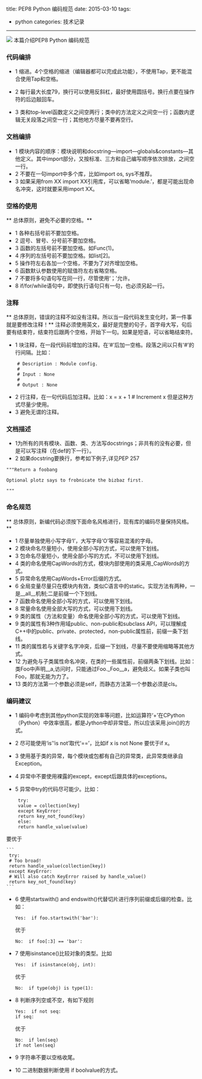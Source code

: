 title: PEP8 Python 编码规范
date: 2015-03-10
tags:
- python
categories: 技术记录
---
![](http://7xk15u.com1.z0.glb.clouddn.com/pythonpython.png)
          本篇介绍PEP8 Python 编码规范

<!-- more -->

###  代码编排

* 1 缩进。4个空格的缩进（编辑器都可以完成此功能），不使用Tap，更不能混合使用Tap和空格。

* 2 每行最大长度79，换行可以使用反斜杠，最好使用圆括号。换行点要在操作符的后边敲回车。
* 3 类和top-level函数定义之间空两行；类中的方法定义之间空一行；函数内逻辑无关段落之间空一行；其他地方尽量不要再空行。

###  文档编排
* 1 模块内容的顺序：模块说明和docstring—import—globals&constants—其他定义。其中import部分，又按标准、三方和自己编写顺序依次排放，之间空一行。
* 2 不要在一句import中多个库，比如import os, sys不推荐。
* 3 如果采用from XX import XX引用库，可以省略‘module.’，都是可能出现命名冲突，这时就要采用import XX。

###  空格的使用
 ** 总体原则，避免不必要的空格。**
* 1 各种右括号前不要加空格。
* 2 逗号、冒号、分号前不要加空格。
* 3 函数的左括号前不要加空格。如Func(1)。
* 4 序列的左括号前不要加空格。如list[2]。
* 5 操作符左右各加一个空格，不要为了对齐增加空格。
* 6 函数默认参数使用的赋值符左右省略空格。
* 7 不要将多句语句写在同一行，尽管使用‘；’允许。
* 8 if/for/while语句中，即使执行语句只有一句，也必须另起一行。

###  注释
**  总体原则，错误的注释不如没有注释。所以当一段代码发生变化时，第一件事就是要修改注释！**
   注释必须使用英文，最好是完整的句子，首字母大写，句后要有结束符，结束符后跟两个空格，开始下一句。如果是短语，可以省略结束符。
* 1 块注释，在一段代码前增加的注释。在‘#’后加一空格。段落之间以只有‘#’的行间隔。比如：
```
	# Description : Module config.
	#
	# Input : None
	#
	# Output : None

```
* 2 行注释，在一句代码后加注释。比如：x = x + 1			# Increment x
但是这种方式尽量少使用。
* 3 避免无谓的注释。

###  文档描述

* 1为所有的共有模块、函数、类、方法写docstrings；非共有的没有必要，但是可以写注释（在def的下一行）。
* 2 如果docstring要换行，参考如下例子,详见PEP 257
```
"""Return a foobang

Optional plotz says to frobnicate the bizbaz first.

"""
```
### 命名规范

** 总体原则，新编代码必须按下面命名风格进行，现有库的编码尽量保持风格。**

* 1 尽量单独使用小写字母‘l’，大写字母‘O’等容易混淆的字母。
* 2 模块命名尽量短小，使用全部小写的方式，可以使用下划线。
* 3 包命名尽量短小，使用全部小写的方式，不可以使用下划线。
* 4 类的命名使用CapWords的方式，模块内部使用的类采用_CapWords的方式。
* 5 异常命名使用CapWords+Error后缀的方式。
* 6 全局变量尽量只在模块内有效，类似C语言中的static。实现方法有两种，一是__all__机制;二是前缀一个下划线。
* 7 函数命名使用全部小写的方式，可以使用下划线。
* 8 常量命名使用全部大写的方式，可以使用下划线。
* 9 类的属性（方法和变量）命名使用全部小写的方式，可以使用下划线。
* 9 类的属性有3种作用域public、non-public和subclass API，可以理解成C++中的public、private、protected，non-public属性前，前缀一条下划线。
* 11 类的属性若与关键字名字冲突，后缀一下划线，尽量不要使用缩略等其他方式。
* 12 为避免与子类属性命名冲突，在类的一些属性前，前缀两条下划线。比如：类Foo中声明__a,访问时，只能通过Foo._Foo__a，避免歧义。如果子类也叫Foo，那就无能为力了。
* 13 类的方法第一个参数必须是self，而静态方法第一个参数必须是cls。

###  编码建议
* 1 编码中考虑到其他python实现的效率等问题，比如运算符‘+’在CPython（Python）中效率很高，都是Jython中却非常低，所以应该采用.join()的方式。
* 2 尽可能使用‘is’‘is not’取代‘==’，比如if x is not None 要优于if x。
* 3 使用基于类的异常，每个模块或包都有自己的异常类，此异常类继承自Exception。
* 4 异常中不要使用裸露的except，except后跟具体的exceptions。
* 5 异常中try的代码尽可能少。比如：

	```
     try:
     value = collection[key]
     except KeyError:
     return key_not_found(key)
     else:
     return handle_value(value)
	```

要优于

	```
     try:
     # Too broad!
     return handle_value(collection[key])
     except KeyError:
     # Will also catch KeyError raised by handle_value()
     return key_not_found(key)
	```

* 6 使用startswith() and endswith()代替切片进行序列前缀或后缀的检查。比如：

	```
	Yes:  if foo.startswith('bar'):
	```

	优于

	```
	No:  if foo[:3] == 'bar':
	```
* 7 使用isinstance()比较对象的类型。比如

	```
	Yes:  if isinstance(obj, int): 
	```

	优于

	```
	No:  if type(obj) is type(1):
	```

* 8 判断序列空或不空，有如下规则

	```
	Yes:  if not seq:
	if seq:
	```
	优于
	```
	No:  if len(seq)
	if not len(seq)
	```
* 9 字符串不要以空格收尾。
* 10 二进制数据判断使用 if boolvalue的方式。
 
